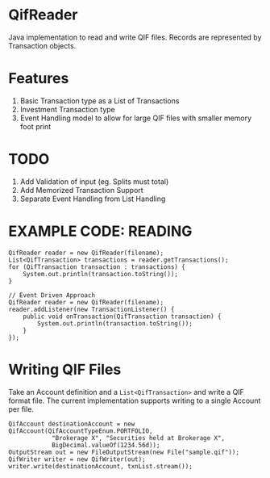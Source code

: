 QifReader
=========

Java implementation to read and write QIF files. Records are represented
by Transaction objects.

Features
========
1. Basic Transaction type as a List of Transactions
2. Investment Transaction type
3. Event Handling model to allow for large QIF files with smaller memory foot print

TODO
====

1. Add Validation of input (eg. Splits must total)
2. Add Memorized Transaction Support
3. Separate Event Handling from List Handling

EXAMPLE CODE: READING
=====================

    QifReader reader = new QifReader(filename);
    List<QifTransaction> transactions = reader.getTransactions();
    for (QifTransaction transaction : transactions) {
    	System.out.println(transaction.toString());
    }
    
    // Event Driven Approach
    QifReader reader = new QifReader(filename);
    reader.addListener(new TransactionListener() {
    	public void onTransaction(QifTransaction transaction) {
    		System.out.println(transaction.toString());
    	}
    });

Writing QIF Files
=================
Take an Account definition and a `List<QifTransaction>` and write a QIF format file. 
The current implementation supports writing to a single Account per file.

    QifAccount destinationAccount = new QifAccount(QifAccountTypeEnum.PORTFOLIO,
				"Brokerage X", "Securities held at Brokerage X", 
				BigDecimal.valueOf(1234.56d));
    OutputStream out = new FileOutputStream(new File("sample.qif"));
    QifWriter writer = new QifWriter(out);
    writer.write(destinationAccount, txnList.stream());
    
    
